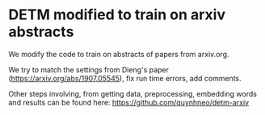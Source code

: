 # DETM modified to train on arxiv abstracts 

We modify the code to train on abstracts of papers from arxiv.org.

We try to match the settings from Dieng's paper (https://arxiv.org/abs/1907.05545), fix run time errors, add comments.

Other steps involving, from getting data, preprocessing, embedding words and results can be found here: https://github.com/quynhneo/detm-arxiv

